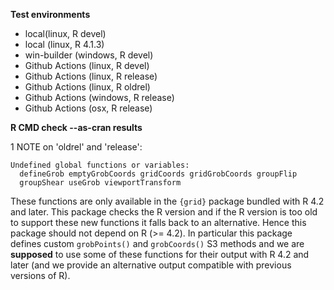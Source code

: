 **Test environments**

* local(linux, R devel)
* local (linux, R 4.1.3) 
* win-builder (windows, R devel)
* Github Actions (linux, R devel)
* Github Actions (linux, R release)
* Github Actions (linux, R oldrel)
* Github Actions (windows, R release)
* Github Actions (osx, R release)

**R CMD check --as-cran results**

1 NOTE on 'oldrel' and 'release':

```
Undefined global functions or variables:
  defineGrob emptyGrobCoords gridCoords gridGrobCoords groupFlip
  groupShear useGrob viewportTransform
```

These functions are only available in the `{grid}` package bundled with R 4.2 and later.
This package checks the R version and if the R version is too old to support
these new functions it falls back to an alternative.
Hence this package should not depend on R (>= 4.2).
In particular this package defines custom `grobPoints()` and `grobCoords()` S3 methods
and we are **supposed** to use some of these functions for their output with R 4.2 and later
(and we provide an alternative output compatible with previous versions of R).
